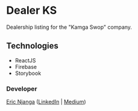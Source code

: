
# Dealer KS
Dealership listing for the "Kamga Swop" company.

## Technologies
- ReactJS
- Firebase
- Storybook


### Developer
[Eric Njanga](http://ericnjanga.com) ([LinkedIn](https://www.linkedin.com/in/ericanjanga/) | [Medium](https://medium.com/@eric.njanga))
